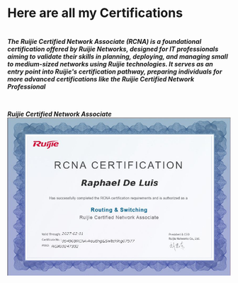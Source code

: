 <h1> Here are all my Certifications<h1>
<h5>The Ruijie Certified Network Associate (RCNA) is a foundational certification offered by Ruijie Networks, designed for IT professionals aiming to validate their skills in planning, deploying, and managing small to medium-sized networks using Ruijie technologies. It serves as an entry point into Ruijie's certification pathway, preparing individuals for more advanced certifications like the Ruijie Certified Network Professional<p> <br>

Ruijie Certified Network Associate <br>
  <img src="../../assets/images/Ruijie.png"  width="2000"/>




